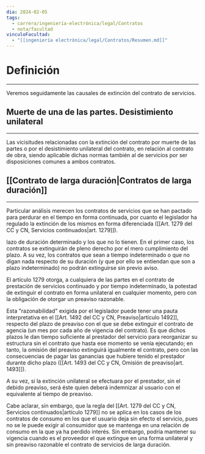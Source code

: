 ```yaml
---
dia: 2024-02-05
tags:
  - carrera/ingeniería-electrónica/legal/Contratos
  - nota/facultad
vinculoFacultad:
  - "[[ingeniería electrónica/legal/Contratos/Resumen.md]]"
---
```

# Definición
---
Veremos seguidamente las causales de extinción del contrato de servicios.

## Muerte de una de las partes. Desistimiento unilateral
---
Las vicisitudes relacionadas con la extinción del contrato por muerte de las partes o por el desistimiento unilateral del contrato, en relación al contrato de obra, siendo aplicable dichas normas también al de servicios por ser disposiciones comunes a ambos contratos.

## [[Contrato de larga duración|Contratos de larga duración]]
---
Particular análisis merecen los contratos de servicios que se han pactado para perdurar en el tiempo en forma continuada, por cuanto el legislador ha regulado la extinción de los mismos en forma diferenciada ([[Art. 1279 del CC y CN, Servicios continuados|art. 1279]]). 

lazo de duración determinado y los que no lo tienen. En el primer caso, los contratos se extinguirán de pleno derecho por el mero cumplimiento del plazo. A su vez, los contratos que sean a tiempo indeterminado o que no digan nada respecto de su duración (y que por ello se entiendan que son a plazo indeterminado) no podrán extinguirse sin previo aviso.

El artículo 1279 otorga, a cualquiera de las partes en el contrato de prestación de servicios continuado y por tiempo indeterminado, la potestad de extinguir el contrato en forma unilateral en cualquier momento, pero con la obligación de otorgar un preaviso razonable. 

Esta "razonabilidad" exigida por el legislador puede tener una pauta interpretativa en el [[Art. 1492 del CC y CN, Preaviso|artículo 1492]], respecto del plazo de preaviso con el que se debe extinguir el contrato de agencia (un mes por cada año de vigencia del contrato). Es que dichos plazos le dan tiempo suficiente al prestador del servicio para reorganizar su estructura sin el contrato que hasta ese momento se venía ejecutando; en tanto, la omisión del preaviso extinguirá igualmente el contrato, pero con las consecuencias de pagar las ganancias que hubiere tenido el prestador durante dicho plazo ([[Art. 1493 del CC y CN, Omisión de preaviso|art. 1493]]). 

A su vez, si la extinción unilateral se efectuara por el prestador, sin el debido preaviso, será éste quien deberá indemnizar al usuario con el equivalente al tiempo de preaviso. 

Cabe aclarar, sin embargo, que la regla del [[Art. 1279 del CC y CN, Servicios continuados|artículo 1279]] no se aplica en los casos de los contratos de consumo en los que el usuario deja sin efecto el servicio, pues no se le puede exigir al consumidor que se mantenga en una relación de consumo en la que ya ha perdido interés. Sin embargo, podría mantener su vigencia cuando es el proveedor el que extingue en una forma unilateral y sin preaviso razonable el contrato de servicios de larga duración.
